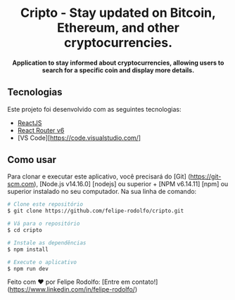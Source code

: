 <h1 align="center">
    Cripto - Stay updated on Bitcoin, Ethereum, and other cryptocurrencies.
</h1>

<h4 align="center">
  Application to stay informed about cryptocurrencies, allowing users to search for a specific coin and display more details.
</h4>

## Tecnologias

Este projeto foi desenvolvido com as seguintes tecnologias:

-  [ReactJS](https://react.dev/)
-  [React Router v6](https://github.com/ReactTraining/react-router)
-  [VS Code][https://code.visualstudio.com/]

## Como usar

Para clonar e executar este aplicativo, você precisará do [Git] (https://git-scm.com), [Node.js v14.16.0] [nodejs] ou superior + [NPM v6.14.11] [npm] ou superior instalado no seu computador. Na sua linha de comando: 

```bash
# Clone este repositório
$ git clone https://github.com/felipe-rodolfo/cripto.git

# Vá para o repositório
$ cd cripto

# Instale as dependências
$ npm install

# Execute o aplicativo
$ npm run dev
```

Feito com ♥ por Felipe Rodolfo: [Entre em contato!] (https://www.linkedin.com/in/felipe-rodolfo/)